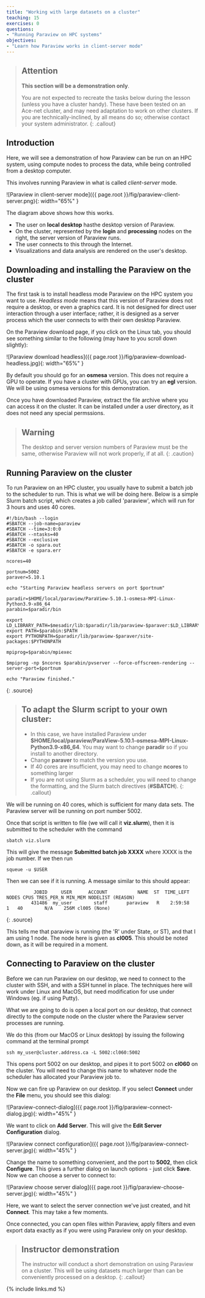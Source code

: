 ```yaml
---
title: "Working with large datasets on a cluster"
teaching: 15
exercises: 0
questions:
- "Running Paraview on HPC systems"
objectives:
- "Learn how Paraview works in client-server mode"
---
```



> ## Attention
>
> **This section will be a demonstration only**.
>
> You are not expected to recreate
> the tasks below during the lesson (unless you have a cluster handy).
> These have been tested on an Ace-net cluster, and may need adaptation
> to work on other clusters. If you are technically-inclined, by all means
> do so; otherwise contact your system administrator.
{: .callout}


## Introduction

Here, we will see a demonstration of how Paraview can be run on an HPC system,
using compute nodes to process the data, while being controlled from a
desktop computer.

This involves running Paraview in what is called *client-server* mode.

![Paraview in client-server mode]({{ page.root }}/fig/paraview-client-server.png){: width="65%" }

The diagram above shows how this works.

- The user on **local desktop** hasthe desktop version of Paraview.
- On the cluster, represented by the
**login** and **processing** nodes on the right, the server version of
Paraview runs.
- The user connects to this through the Internet.
- Visualizations and data analysis are rendered on the user's desktop.


## Downloading and installing the Paraview on the cluster

The first task is to install headless mode Paraview on the HPC system you
want to use. *Headless mode* means that this version of Paraview does not
require a desktop, or even a graphics card. It is not designed for direct
user interaction through a user interface; rather, it is designed as a
server process which the user connects to with their own desktop Paraview.

On the Paraview download page, if you click on the Linux tab, you should see
something similar to the following (may have to you scroll down slightly):

![Paraview download headless]({{ page.root }}/fig/paraview-download-headless.jpg){: width="65%" }

By default you should go for an **osmesa** version. This does not require
a GPU to operate. If you have a cluster with GPUs, you can try an **egl**
version. We will be using osmesa versions for this demonstration.

Once you have downloaded Paraview, extract the file archive where you can
access it on the cluster. It can be installed under a user directory, as it
does not need any special permssions.

> ## Warning
>
> The desktop and server version numbers of Paraview must be the same,
> otherwise Paraview will not work properly, if at all.
{: .caution}


## Running Paraview on the cluster

To run Paraview on an HPC cluster, you usually have to submit a batch job
to the scheduler to run. This is what we will be doing here. Below
is a simple Slurm batch script, which creates a job called 'paraview',
which will run for 3 hours and uses 40 cores.

~~~
#!/bin/bash --login
#SBATCH --job-name=paraview
#SBATCH --time=3:0:0
#SBATCH --ntasks=40
#SBATCH --exclusive
#SBATCH -o spara.out
#SBATCH -e spara.err

ncores=40

portnum=5002
paraver=5.10.1

echo "Starting Paraview headless servers on port $portnum"

paradir=$HOME/local/paraview/ParaView-5.10.1-osmesa-MPI-Linux-Python3.9-x86_64
parabin=$paradir/bin

export LD_LIBRARY_PATH=$mesadir/lib:$paradir/lib/paraview-$paraver:$LD_LIBRARY_PATH
export PATH=$parabin:$PATH
export PYTHONPATH=$paradir/lib/paraview-$paraver/site-packages:$PYTHONPATH

mpiprog=$parabin/mpiexec

$mpiprog -np $ncores $parabin/pvserver --force-offscreen-rendering --server-port=$portnum

echo "Paraview finished."
~~~
{: .source}

> ## To adapt the Slurm script to your own cluster:
> 
> - In this case, we have installed Paraview under **$HOME/local/paraview/ParaView-5.10.1-osmesa-MPI-Linux-Python3.9-x86_64**. You may want to change
**paradir** so if you install to another directory.
> - Change **paraver** to match the version you use.
> - If 40 cores are insufficient, you may need to change **ncores** to something
larger
> - If you are not using Slurm as a scheduler, you will need to change the
formatting, and the Slurm batch directives (**#SBATCH**).
{: .callout}

We will be running on 40 cores, which is sufficient for many data sets.
The Paraview server will be running on port number 5002.

Once that script is written to file (we will call it **viz.slurm**), then it
is submitted to the scheduler with the command

`sbatch viz.slurm`

This will give the message **Submitted batch job XXXX** where XXXX is the
job number. If we then run

`squeue -u $USER`

Then we can see if it is running. A message similar to this should appear:
~~~
          JOBID     USER      ACCOUNT           NAME  ST  TIME_LEFT NODES CPUS TRES_PER_N MIN_MEM NODELIST (REASON) 
         431486  my_user        staff       paraview   R    2:59:58     1   40        N/A    256M cl005 (None) 
~~~
{: .source}

This tells me that paraview is running (the 'R' under State, or ST), and that
I am using 1 node. The node here is given as **cl005**. This should be noted
down, as it will be required in a moment.


## Connecting to Paraview on the cluster

Before we can run Paraview on our desktop, we need to connect to the cluster
with SSH, and with a SSH tunnel in place. The techniques here will work
under Linux and MacOS, but need modification for use under Windows
(eg. if using Putty).

What we are going to do is open a local port on our desktop, that connect
directly to the compute node on the cluster where the Paraview server
processes are running.

We do this (from our MacOS or Linux desktop) by issuing the following
command at the terminal prompt

`ssh my_user@cluster.address.ca -L 5002:cl060:5002`

This opens port 5002 on our desktop, and pipes it to port 5002 on **cl060**
on the cluster. You will need to change this name to whatever node the
scheduler has allocated your Paraview job to.

Now we can fire up Paraview on our desktop. If you select **Connect** under
the **File** menu, you should see this dialog:

![Paraview-connect-dialog]({{ page.root }}/fig/paraview-connect-dialog.jpg){: width="45%" }

We want to click on **Add Server**. This will give the **Edit Server Configuration** dialog.

![Paraview connect configuration]({{ page.root }}/fig/paraview-connect-server.jpg){: width="45%" }

Change the name to something convenient, and the port to **5002**, then click
**Configure**. This gives a further dialog on launch options - just click
**Save**. Now we can choose a server to connect to:

![Paraview choose server dialog]({{ page.root }}/fig/paraview-choose-server.jpg){: width="45%" }

Here, we want to select the server connection we've just created, and hit
**Connect**. This may take a few moments.

Once connected, you can open files within Paraview, apply filters and even
export data exactly as if you were using Paraview only on your desktop.


> ## Instructor demonstration
>
> The instructor will conduct a short demonstration on using Paraview on a 
> cluster. This will be using datasets much larger than can be conveniently
> processed on a desktop.
{: .callout}


{% include links.md %}
